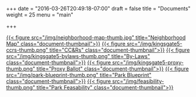 +++
date = "2016-03-26T20:49:18-07:00"
draft = false
title = "Documents"
weight = 25
menu = "main"

+++


[{{< figure src="/img/neighborhood-map-thumb.jpg" title="Neighborhood Map" class="document-thumbnail">}}](/img/neighborhood-map.jpg)
[{{< figure src="/img/kingsgate5-ccrs-thumb.png" title="CC&Rs" class="document-thumbnail">}}](/pdf/kingsgate5-ccrs.pdf)
[{{< figure src="/img/kingsgate5-bylaws-thumb.png" title="By-Laws" class="document-thumbnail">}}](/pdf/kingsgate5-bylaws.pdf)
[{{< figure src="/img/kingsgate5-proxy-thumb.png" title="Proxy Ballot" class="document-thumbnail">}}](/pdf/kingsgate5-proxy.pdf)
[{{< figure src="/img/park-blueprint-thumb.png" title="Park Blueprint" class="document-thumbnail">}}](/pdf/park-blueprint.pdf)
[{{< figure src="/img/feasibility-thumb.png" title="Park Feasability" class="document-thumbnail">}}](/pdf/feasibility.pdf)

